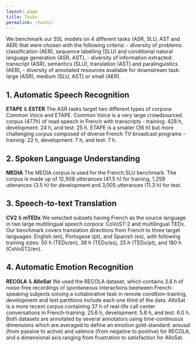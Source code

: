 ```yaml
---
layout: page
title: Tasks
permalink: /tasks/
---
```

  
We benchmark our SSL models on 4 different tasks (ASR, SLU, AST and AER) that were chosen with the following criteria:
    - diversity of problems: classification (AER), sequence labelling (SLU) and conditional natural language generation (ASR, AST),
    - diversity of information extracted: transcript (ASR), semantics (SLU), translation (AST) and paralinguistics (AER),
    - diversity of annotated resources available for downstream task: large (ASR), medium (SLU, AST) or small (AER).
  
## 1. Automatic Speech Recognition

**ETAPE** & **ESTER** The ASR tasks target two different types of corpora: Common Voice and ETAPE. Common Voice is a very large crowdsourced corpus (477h) of read speech in French with transcripts - training: 428 h, development: 24 h, and test: 25 h. ETAPE is a smaller (36 h) but more challenging corpus composed of diverse French TV broadcast programs - training: 22 h, development: 7 h, and test: 7 h.
   

## 2. Spoken Language Understanding
   
   **MEDIA** The MEDIA corpus is used for the French SLU benchmark. The corpus is made up of 12,908 utterances (41.5 h) for training, 1,259 utterances (3.5 h) for development and 3,005 utterances (11.3 h) for test.
   

## 3. Speech-to-text Translation
   
   **CV2** & **mTEDx** We selected subsets having French as the source language in two large multilingual speech corpora: CoVoST-2 and multilingual TEDx. Our benchmark covers translation directions from French to three target languages: English (en), Portugese (pt), and Spanish (es), with following training sizes: 50 h (TEDx/en), 38 h (TEDx/es), 25 h (TEDx/pt), and 180 h (CoVoST2/en).


## 4. Automatic Emotion Recognition

  **RECOLA** & **AlloSat** We used the RECOLA dataset, which contains 3.8 h of noise-free recordings of spontaneous interactions beetween French-speaking subjects solving a collaborative task in remote condition-training, development and test partitions include each one third of the data. AlloSat is a more recent corpus containing 37 h of real-life call center conversations in French-training: 25.6 h, development: 5.8 h, and test: 6.0 h. Both datasets are annotated by several annotators using time-continuous dimensions which are averaged to define an emotion gold-standard: arousal (from passive to active) and valence (from negative to positive) for RECOLA, and a dimensional axis ranging from frustration to satisfaction for AlloSat.
